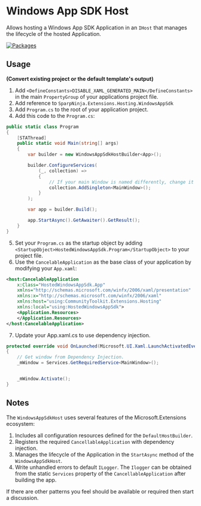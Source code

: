 # Windows App SDK Host

Allows hosting a Windows App SDK Application in an `IHost` that manages the lifecycle of the hosted Application.

[![Packages](https://github.com/sharpninja/WindowsAppSdkHost/actions/workflows/packages.yml/badge.svg)](https://github.com/sharpninja/WindowsAppSdkHost/actions/workflows/packages.yml)

## Usage

__(Convert existing project or the default template's output)__

1. Add `<DefineConstants>DISABLE_XAML_GENERATED_MAIN</DefineConstants>` in the main `PropertyGroup` of your applications project file.
2. Add reference to `SparpNinja.Extensions.Hosting.WindowsAppSdk`
3. Add `Program.cs` to the root of your application project.
4. Add this code to the `Program.cs`:

```csharp
public static class Program
{
    [STAThread]
    public static void Main(string[] args)
    {
        var builder = new WindowsAppSdkHostBuilder<App>();

        builder.ConfigureServices(
            (_, collection) =>
            {
                // If your main Window is named differently, change it here.
                collection.AddSingleton<MainWindow>();
            }
        );

        var app = builder.Build();

        app.StartAsync().GetAwaiter().GetResult();
    }
}
```

5. Set your `Program.cs` as the startup object by adding `<StartupObject>HostedWindowsAppSdk.Program</StartupObject>` to your project file.
6. Use the `CancelableApplication` as the base class of your application by modifying your `App.xaml`:

```xml
<host:CancelableApplication
    x:Class="HostedWindowsAppSdk.App"
    xmlns="http://schemas.microsoft.com/winfx/2006/xaml/presentation"
    xmlns:x="http://schemas.microsoft.com/winfx/2006/xaml"
    xmlns:host="using:CommunityToolkit.Extensions.Hosting"
    xmlns:local="using:HostedWindowsAppSdk">
    <Application.Resources>
    </Application.Resources>
</host:CancelableApplication>
```

7. Update your App.xaml.cs to use dependency injection.

```csharp
protected override void OnLaunched(Microsoft.UI.Xaml.LaunchActivatedEventArgs args)
{
    // Get window from Dependency Injection.
    _mWindow = Services.GetRequiredService<MainWindow>();


    _mWindow.Activate();
}
```

## Notes

The `WindowsAppSdkHost` uses several features of the Microsoft.Extensions ecosystem:

1. Includes all configuration resources defined for the `DefaultHostBuilder`.
2. Registers the required `CancellableApplication` with dependency injection.
3. Manages the lifecycle of the Application in the `StartAsync` method of the `WindowsAppSdkHost`.
4. Write unhandled errors to default `ILogger`.  The `Ilogger` can be obtained from the static `Services` property of the `CancellableApplication` after building the app.

If there are other patterns you feel should be available or required then start a discussion.
